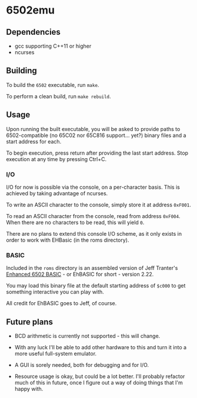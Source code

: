 # 6502emu

## Dependencies
- gcc supporting C++11 or higher
- ncurses

## Building
To build the ```6502``` executable, run ```make```.

To perform a clean build, run ```make rebuild```.

## Usage
Upon running the built executable, you will be asked to provide paths to 6502-compatible (no 65C02 nor 65C816 support... yet?) binary files and a start address for each.

To begin execution, press return after providing the last start address. Stop execution at any time by pressing Ctrl+C.

### I/O
I/O for now is possible via the console, on a per-character basis. This is achieved by taking advantage of ncurses.

To write an ASCII character to the console, simply store it at address ```0xF001```.

To read an ASCII character from the console, read from address ```0xF004```. When there are no characters to be read, this will yield `0`.

There are no plans to extend this console I/O scheme, as it only exists in order to work with EHBasic (in the roms directory).

### BASIC
Included in the ```roms``` directory is an assembled version of Jeff Tranter's [Enhanced 6502 BASIC](https://github.com/jefftranter/6502/tree/master/asm/ehbasic) - or EhBASIC for short - version 2.22.

You may load this binary file at the default starting address of ```$c000``` to get something interactive you can play with.

All credit for EhBASIC goes to Jeff, of course.

## Future plans
- BCD arithmetic is currently not supported - this will change.

- With any luck I'll be able to add other hardware to this and turn it into a more useful full-system emulator.

- A GUI is sorely needed, both for debugging and for I/O.

- Resource usage is okay, but could be a lot better. I'll probably refactor much of this in future, once I figure out a way of doing things that I'm happy with.